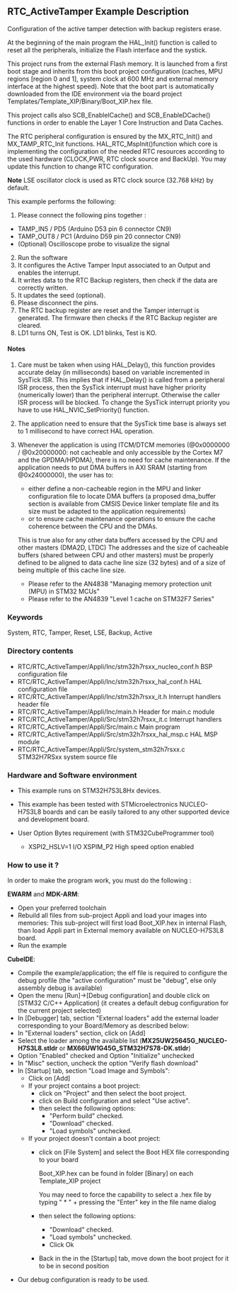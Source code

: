 ## <b>RTC_ActiveTamper Example Description</b>

Configuration of the active tamper detection with backup registers erase.

At the beginning of the main program the HAL_Init() function is called to reset
all the peripherals, initialize the Flash interface and the systick.

This project runs from the external Flash memory. It is launched from a first boot stage and inherits from this boot project
configuration (caches, MPU regions [region 0 and 1], system clock at 600 MHz and external memory interface at the highest speed).
Note that the boot part is automatically downloaded from the IDE environment via the board project Templates/Template_XIP/Binary/Boot_XIP.hex file.

This project calls also SCB_EnableICache() and SCB_EnableDCache() functions in order to enable
the Layer 1 Core Instruction and Data Caches.

The RTC peripheral configuration is ensured by the MX_RTC_Init() and MX_TAMP_RTC_Init functions.
HAL_RTC_MspInit()function which core is implementing the configuration of the needed RTC resources
according to the used hardware (CLOCK,PWR, RTC clock source and BackUp). 
You may update this function to change RTC configuration.

**Note** LSE oscillator clock is used as RTC clock source (32.768 kHz) by default.

This example performs the following:

1. Please connect the following pins together :
  - TAMP_IN5 / PD5 (Arduino D53 pin 6 connector CN9)
  - TAMP_OUT8 / PC1 (Arduino D59 pin 20 connector CN9)
  - (Optional) Oscilloscope probe to visualize the signal
2. Run the software
3. It configures the Active Tamper Input associated to an Output and enables the interrupt.
4. It writes  data to the RTC Backup registers, then check if the data are correctly written.
5. It updates the seed (optional).
6. Please disconnect the pins. 
7. The RTC backup register are reset and the Tamper interrupt is generated.
   The firmware then checks if the RTC Backup register are cleared.
8. LD1 turns ON, Test is OK.
   LD1 blinks, Test is KO.

#### <b>Notes</b>

 1. Care must be taken when using HAL_Delay(), this function provides accurate delay (in milliseconds)
    based on variable incremented in SysTick ISR. This implies that if HAL_Delay() is called from
    a peripheral ISR process, then the SysTick interrupt must have higher priority (numerically lower)
    than the peripheral interrupt. Otherwise the caller ISR process will be blocked.
    To change the SysTick interrupt priority you have to use HAL_NVIC_SetPriority() function.

 2. The application need to ensure that the SysTick time base is always set to 1 millisecond
    to have correct HAL operation.

 3. Whenever the application is using ITCM/DTCM memories (@0x0000000 / @0x20000000: not cacheable and only accessible
    by the Cortex M7 and the GPDMA/HPDMA), there is no need for cache maintenance.
    If the application needs to put DMA buffers in AXI SRAM (starting from @0x24000000), the user has to:
    - either define a non-cacheable region in the MPU and linker configuration file to locate DMA buffers
      (a proposed dma_buffer section is available from CMSIS Device linker template file and its size must
      be adapted to the application requirements)
    - or to ensure cache maintenance operations to ensure the cache coherence between the CPU and the DMAs.

    This is true also for any other data buffers accessed by the CPU and other masters (DMA2D, LTDC)
    The addresses and the size of cacheable buffers (shared between CPU and other masters)
    must be properly defined to be aligned to data cache line size (32 bytes) and of a size of being multiple
    of this cache line size.
    - Please refer to the AN4838 "Managing memory protection unit (MPU) in STM32 MCUs"
    - Please refer to the AN4839 "Level 1 cache on STM32F7 Series"

### <b>Keywords</b>

System, RTC, Tamper, Reset, LSE, Backup, Active

### <b>Directory contents</b>

  - RTC/RTC_ActiveTamper/Appli/Inc/stm32h7rsxx_nucleo_conf.h BSP configuration file
  - RTC/RTC_ActiveTamper/Appli/Inc/stm32h7rsxx_hal_conf.h    HAL configuration file
  - RTC/RTC_ActiveTamper/Appli/Inc/stm32h7rsxx_it.h          Interrupt handlers header file
  - RTC/RTC_ActiveTamper/Appli/Inc/main.h                    Header for main.c module
  - RTC/RTC_ActiveTamper/Appli/Src/stm32h7rsxx_it.c          Interrupt handlers
  - RTC/RTC_ActiveTamper/Appli/Src/main.c                    Main program
  - RTC/RTC_ActiveTamper/Appli/Src/stm32h7rsxx_hal_msp.c     HAL MSP module
  - RTC/RTC_ActiveTamper/Appli/Src/system_stm32h7rsxx.c      STM32H7RSxx system source file


### <b>Hardware and Software environment</b>

  - This example runs on STM32H7S3L8Hx devices.

  - This example has been tested with STMicroelectronics NUCLEO-H7S3L8
    boards and can be easily tailored to any other supported device
    and development board.

  - User Option Bytes requirement (with STM32CubeProgrammer tool)

    - XSPI2_HSLV=1     I/O XSPIM_P2 High speed option enabled

### <b>How to use it ?</b>

In order to make the program work, you must do the following :

**EWARM** and **MDK-ARM**:

 - Open your preferred toolchain
 - Rebuild all files from sub-project Appli and load your images into memories: This sub-project will first load Boot_XIP.hex in internal Flash,
   than load Appli part in External memory available on NUCLEO-H7S3L8 board.
 - Run the example

**CubeIDE**:

 - Compile the example/application; the elf file is required to configure the debug profile (the "active configuration" must be "debug", else only assembly debug is available)
 - Open the menu [Run]->[Debug configuration] and double click on  [STM32 C/C++ Application] (it creates a default debug configuration for the current project selected)
 - In [Debugger] tab, section "External  loaders" add the external loader corresponding to your Board/Memory as described below:
 - In "External loaders" section, click on [Add]
 - Select the loader among the available list (**MX25UW25645G_NUCLEO-H7S3L8.stldr** or **MX66UW1G45G_STM32H7S78-DK.stldr**)
 - Option "Enabled" checked and Option "Initialize" unchecked
 - In "Misc" section, uncheck the option "Verify flash download"
 - In [Startup] tab, section "Load Image and Symbols":
   - Click on [Add]
   - If your project contains a boot project:
     - click on "Project" and then select the boot project.
     - click on Build configuration and select "Use active".
     - then select the following options:
       - "Perform build" checked.
       - "Download" checked.
       - "Load symbols" unchecked.
   - If your project doesn't contain a boot project:
     - click on [File System] and select the Boot HEX file corresponding to your board

        Boot_XIP.hex can be found in folder [Binary] on each Template_XIP project

        You may need to force the capability to select a .hex file by typing " * " + pressing the "Enter" key in the file name dialog

     - then select the following options:
       - "Download"      checked.
       - "Load symbols" unchecked.
       - Click Ok
     - Back in the in the [Startup] tab, move down the boot project for it to be in second position
 - Our debug configuration is ready to be used.

